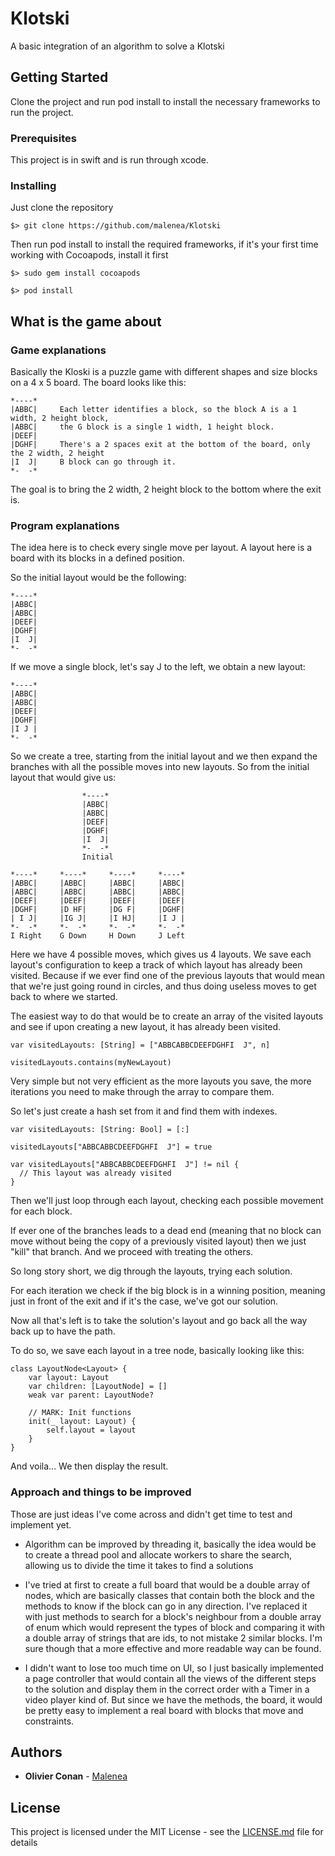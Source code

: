 # Klotski

A basic integration of an algorithm to solve a Klotski

## Getting Started

Clone the project and run pod install to install the necessary frameworks to run the project.

### Prerequisites

This project is in swift and is run through xcode.

### Installing

Just clone the repository

```
$> git clone https://github.com/malenea/Klotski
```

Then run pod install to install the required frameworks, if it's your first time working with Cocoapods, install it first

```
$> sudo gem install cocoapods

$> pod install
```

## What is the game about

### Game explanations

Basically the Kloski is a puzzle game with different shapes and size blocks on a 4 x 5 board.
The board looks like this:

```
*----*
|ABBC|     Each letter identifies a block, so the block A is a 1 width, 2 height block,
|ABBC|     the G block is a single 1 width, 1 height block.
|DEEF|
|DGHF|     There's a 2 spaces exit at the bottom of the board, only the 2 width, 2 height
|I  J|     B block can go through it.
*-  -*
```

The goal is to bring the 2 width, 2 height block to the bottom where the exit is.

### Program explanations

The idea here is to check every single move per layout. A layout here is a board with its blocks
in a defined position.

So the initial layout would be the following:

```
*----*
|ABBC|
|ABBC|
|DEEF|
|DGHF|
|I  J|
*-  -*
```

If we move a single block, let's say J to the left, we obtain a new layout:

```
*----*
|ABBC|
|ABBC|
|DEEF|
|DGHF|
|I J |
*-  -*
```

So we create a tree, starting from the initial layout and we then expand the
branches with all the possible moves into new layouts.
So from the initial layout that would give us:

```
                *----*
                |ABBC|
                |ABBC|
                |DEEF|
                |DGHF|
                |I  J|
                *-  -*
                Initial

*----*     *----*     *----*     *----*
|ABBC|     |ABBC|     |ABBC|     |ABBC|
|ABBC|     |ABBC|     |ABBC|     |ABBC|
|DEEF|     |DEEF|     |DEEF|     |DEEF|
|DGHF|     |D HF|     |DG F|     |DGHF|
| I J|     |IG J|     |I HJ|     |I J |
*-  -*     *-  -*     *-  -*     *-  -*
I Right    G Down     H Down     J Left
```

Here we have 4 possible moves, which gives us 4 layouts.
We save each layout's configuration to keep a track of which layout has
already been visited. Because if we ever find one of the previous layouts
that would mean that we're just going round in circles, and thus doing
useless moves to get back to where we started.

The easiest way to do that would be to create an array of the visited layouts
and see if upon creating a new layout, it has already been visited.

```
var visitedLayouts: [String] = ["ABBCABBCDEEFDGHFI  J", n]

visitedLayouts.contains(myNewLayout)
```

Very simple but not very efficient as the more layouts you save, the more
iterations you need to make through the array to compare them.

So let's just create a hash set from it and find them with indexes.

```
var visitedLayouts: [String: Bool] = [:]

visitedLayouts["ABBCABBCDEEFDGHFI  J"] = true

var visitedLayouts["ABBCABBCDEEFDGHFI  J"] != nil {
  // This layout was already visited
}
```

Then we'll just loop through each layout, checking each possible movement for
each block.

If ever one of the branches leads to a dead end (meaning that no block can move
without being the copy of a previously visited layout) then we just "kill" that
branch. And we proceed with treating the others.

So long story short, we dig through the layouts, trying each solution.

For each iteration we check if the big block is in a winning position, meaning
just in front of the exit and if it's the case, we've got our solution.

Now all that's left is to take the solution's layout and go back all the way
back up to have the path.

To do so, we save each layout in a tree node, basically looking like this:

```
class LayoutNode<Layout> {
    var layout: Layout
    var children: [LayoutNode] = []
    weak var parent: LayoutNode?

    // MARK: Init functions
    init(_ layout: Layout) {
        self.layout = layout
    }
}
```

And voila...
We then display the result.

### Approach and things to be improved

Those are just ideas I've come across and didn't get time to test and
implement yet.

- Algorithm can be improved by threading it, basically the idea would be to
create a thread pool and allocate workers to share the search, allowing us to
divide the time it takes to find a solutions

- I've tried at first to create a full board that would be a double array
of nodes, which are basically classes that contain both the block and the
methods to know if the block can go in any direction. I've replaced it with
just methods to search for a block's neighbour from a double array of enum
which would represent the types of block and comparing it with a double array
of strings that are ids, to not mistake 2 similar blocks.
I'm sure though that a more effective and more readable way can be found.

- I didn't want to lose too much time on UI, so I just basically implemented
a page controller that would contain all the views of the different steps to
the solution and display them in the correct order with a Timer in a video
player kind of.
But since we have the methods, the board, it would be pretty easy to implement
a real board with blocks that move and constraints.

## Authors

* **Olivier Conan** - [Malenea](https://github.com/Malenea)

## License

This project is licensed under the MIT License - see the [LICENSE.md](LICENSE.md) file for details
